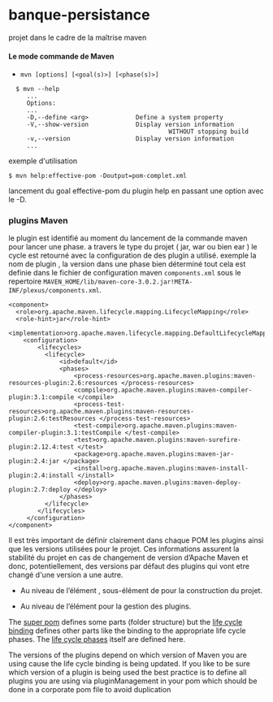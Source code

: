 # banque-persistance
projet dans le cadre de la maîtrise maven


####  Le mode commande de Maven
* ```mvn [options] [<goal(s)>] [<phase(s)>]```

```
  $ mvn --help 
     ...  
     Options: 
     ... 
     -D,--define <arg>             Define a system property 
     -V,--show-version             Display version information 
                                            WITHOUT stopping build 
     -v,--version                  Display version information 
     ...
```
exemple d'utilisation

```$ mvn help:effective-pom -Doutput=pom-complet.xml```

lancement du goal effective-pom du plugin help en passant une option avec le -D. 

### plugins Maven

le plugin est identifié au moment du lancement de la commande maven pour lancer une phase.
a travers le type du projet ( jar, war ou bien ear ) le cycle est retourné avec la configuration
de des plugin a utilisé. exemple la nom de plugin , la version dans une phase bien déterminé
tout cela est definie dans le fichier de configuration maven ``components.xml`` sous le repertoire ``MAVEN_HOME/lib/maven-core-3.0.2.jar!META-INF/plexus/components.xml``.

```
<component>
  <role>org.apache.maven.lifecycle.mapping.LifecycleMapping</role>
  <role-hint>jar</role-hint>
  <implementation>org.apache.maven.lifecycle.mapping.DefaultLifecycleMapping</implementation>
    <configuration>
        <lifecycles>
          <lifecycle>
              <id>default</id>
              <phases>
                  <process-resources>org.apache.maven.plugins:maven-resources-plugin:2.6:resources </process-resources>
                  <compile>org.apache.maven.plugins:maven-compiler-plugin:3.1:compile </compile>
                  <process-test-resources>org.apache.maven.plugins:maven-resources-plugin:2.6:testResources </process-test-resources>
                  <test-compile>org.apache.maven.plugins:maven-compiler-plugin:3.1:testCompile </test-compile>
                  <test>org.apache.maven.plugins:maven-surefire-plugin:2.12.4:test </test>
                  <package>org.apache.maven.plugins:maven-jar-plugin:2.4:jar </package>
                  <install>org.apache.maven.plugins:maven-install-plugin:2.4:install </install>
                  <deploy>org.apache.maven.plugins:maven-deploy-plugin:2.7:deploy </deploy>
              </phases>
          </lifecycle>
        </lifecycles>
     </configuration>
</component>
 ```

Il est très important de définir clairement dans chaque POM les plugins ainsi que les versions utilisées pour le projet. 
Ces informations assurent la stabilité du projet en cas de changement de version d’Apache Maven et donc, potentiellement, 
des versions par défaut des plugins qui vont etre changé d'une version a une autre. 
* Au niveau de l’élément <plugins>, sous-élément de <build> pour la construction du projet.
  
*  Au niveau de l’élément <pluginManagement> pour la gestion des plugins.


The [super pom](https://maven.apache.org/ref/3.6.1/maven-model-builder/super-pom.html) defines some parts (folder structure) but the [life cycle binding](https://maven.apache.org/ref/3.6.1/maven-core/default-bindings.html#Plugin_bindings_for_jar_packaging) defines other parts like the binding to the appropriate life cycle phases. The [life cycle phases](https://maven.apache.org/ref/3.6.1/maven-core/lifecycles.html) itself are defined here.
  
The versions of the plugins depend on which version of Maven you are using cause the life cycle binding is being updated. If you like to be sure which version of a plugin is being used the best practice is to define all plugins you are using via pluginManagement in your pom which should be done in a corporate pom file to avoid duplication
